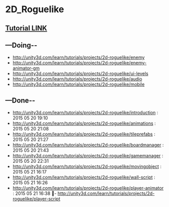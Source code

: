 # 2D_Roguelike

## [Tutorial LINK](http://unity3d.com/learn/tutorials/projects/2d-roguelike) ##

## —Doing-- ##

- http://unity3d.com/learn/tutorials/projects/2d-roguelike/enemy
- http://unity3d.com/learn/tutorials/projects/2d-roguelike/enemy-animator-gm
- http://unity3d.com/learn/tutorials/projects/2d-roguelike/ui-levels
- http://unity3d.com/learn/tutorials/projects/2d-roguelike/audio
- http://unity3d.com/learn/tutorials/projects/2d-roguelike/mobile


## —Done-- ##

- http://unity3d.com/learn/tutorials/projects/2d-roguelike/introduction : 2015 05 20 19:10
- http://unity3d.com/learn/tutorials/projects/2d-roguelike/animations : 2015 05 20 21:08
- http://unity3d.com/learn/tutorials/projects/2d-roguelike/tileprefabs : 2015 05 20 21:27
- http://unity3d.com/learn/tutorials/projects/2d-roguelike/boardmanager : 2015 05 20 21:43
- http://unity3d.com/learn/tutorials/projects/2d-roguelike/gamemanager : 2015 05 20 22:31
- http://unity3d.com/learn/tutorials/projects/2d-roguelike/movingobject : 2015 05 21 16:17
- http://unity3d.com/learn/tutorials/projects/2d-roguelike/wall-script : 2015 05 21 16:26
- http://unity3d.com/learn/tutorials/projects/2d-roguelike/player-animator : 2015 05 21 16:38
- http://unity3d.com/learn/tutorials/projects/2d-roguelike/player-script
